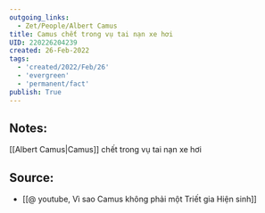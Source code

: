 ```yaml
---
outgoing_links:
  - Zet/People/Albert Camus
title: Camus chết trong vụ tai nạn xe hơi
UID: 220226204239
created: 26-Feb-2022
tags:
  - 'created/2022/Feb/26'
  - 'evergreen'
  - 'permanent/fact'
publish: True
---
```

## Notes:
[[Albert Camus|Camus]] chết trong vụ tai nạn xe hơi

## Source:
- [[@ youtube, Vì sao Camus không phải một Triết gia Hiện sinh]]




